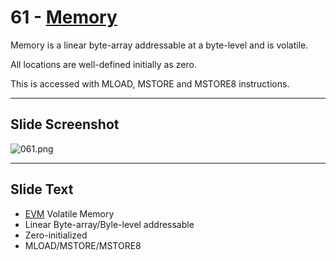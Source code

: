# 61 - [Memory](Memory.md)

Memory is a linear byte-array addressable at a byte-level and is volatile. 

All locations are well-defined initially as zero. 

This is accessed with MLOAD, MSTORE and MSTORE8 instructions.

___
## Slide Screenshot
![061.png](../images/ethereum101/061.png)
___
## Slide Text
- [EVM](EVM.md) Volatile Memory
- Linear Byte-array/Byle-level addressable
- Zero-initialized
- MLOAD/MSTORE/MSTORE8
 

